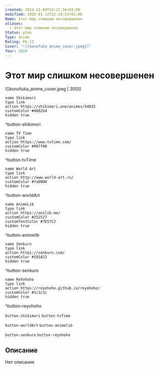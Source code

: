 ```yaml
---
created: 2024-11-04T14:21:56+03:00
modified: 2025-01-12T22:19:53+03:00
Name: Этот мир слишком несовершенен
aliases:
  - Этот мир слишком несовершенен
Status: plan
Type: anime
Rating: PG-13
Cover: "![[konofuka_anime_cover.jpeg]]"
Year: 2024
---
```


# Этот мир слишком несовершенен

![[konofuka_anime_cover.jpeg | 300]]

```button
name Shikimori
type link
action https://shikimori.one/animes/54835
customColor #4682b4
hidden true
```
^button-shikimori

```button
name TV Time
type link
action https://www.tvtime.com/
customColor #997f00
hidden true
```
^button-tvTime

```button
name World Art
type link
action http://www.world-art.ru/
customColor #7a0000
hidden true
```
^button-worldArt

```button
name AnimeLib
type link
action https://anilib.me/
customColor #252527
customTextColor #7E57C2
hidden true
```
^button-animelib

```button
name Senkuro
type link
action https://senkuro.com/
customColor #191A21
hidden true
```
^button-senkuro

```button
name ReYohoho
type link
action https://reyohoho.github.io/reyohoho/
customColor #1c1c1c
hidden true
```
^button-reyohoho

`button-shikimori` `button-tvTime`

`button-worldArt` `button-animelib`

`button-senkuro` `button-reyohoho`

## Описание

Нет описания
